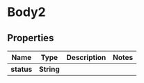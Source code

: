 
# Body2

## Properties
Name | Type | Description | Notes
------------ | ------------- | ------------- | -------------
**status** | **String** |  | 



